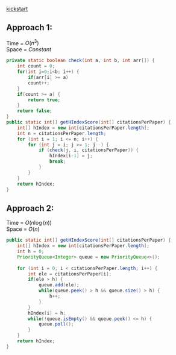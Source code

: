 [kickstart](https://codingcompetitions.withgoogle.com/kickstart/round/00000000008f4332/0000000000941e56)


## Approach 1:

Time = $O(n^{3})$  
Space = $Constant$

```java
private static boolean check(int a, int b, int arr[]) {
    int count = 0;
    for(int i=0;i<b; i++) {
        if(arr[i] >= a)
        count++;
    }
    if(count >= a) {
        return true;
    }
    return false;
}
public static int[] getHIndexScore(int[] citationsPerPaper) {
    int[] hIndex = new int[citationsPerPaper.length];
    int n = citationsPerPaper.length;
    for (int i = 1; i <= n; i++) {
        for (int j = i; j >= 1; j--) {
            if (check(j, i, citationsPerPaper)) {
                hIndex[i-1] = j;
                break;
            }
        }
    }
    return hIndex;
}
```

## Approach 2:

Time = $O(n\log(n))$  
Space = $O(n)$

```java
public static int[] getHIndexScore(int[] citationsPerPaper) {
    int[] hIndex = new int[citationsPerPaper.length];
    int h = 0;
    PriorityQueue<Integer> queue = new PriorityQueue<>();
    
    for (int i = 0; i < citationsPerPaper.length; i++) {
        int ele = citationsPerPaper[i];
        if(ele > h) {
            queue.add(ele);
            while(queue.peek() > h && queue.size() > h) {
                h++;
            }
        }
        hIndex[i] = h;
        while(!queue.isEmpty() && queue.peek() <= h) {
            queue.poll();
        } 
    }
    return hIndex;
}
```
